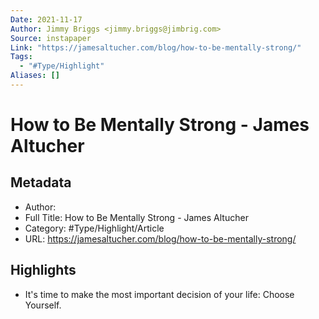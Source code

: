 ```yaml
---
Date: 2021-11-17
Author: Jimmy Briggs <jimmy.briggs@jimbrig.com>
Source: instapaper
Link: "https://jamesaltucher.com/blog/how-to-be-mentally-strong/"
Tags:
  - "#Type/Highlight"
Aliases: []
---
```


# How to Be Mentally Strong - James Altucher

## Metadata

* Author: 
* Full Title: How to Be Mentally Strong - James Altucher
* Category: #Type/Highlight/Article
* URL: https://jamesaltucher.com/blog/how-to-be-mentally-strong/

## Highlights

* It's time to make the most important decision of your life: Choose Yourself.
